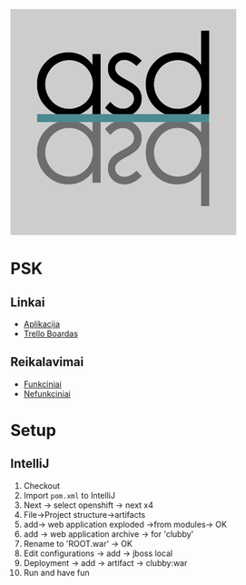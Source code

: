 ![awd](/docs/asdasd.png)

# PSK

## Linkai

- [Aplikacija](http://clubby-teamasdasd.rhcloud.com/)
- [Trello Boardas](https://trello.com/b/nIlxlaQh/psk)

## Reikalavimai

- [Funkciniai](/docs/SGP_uzduotis_2016.pdf)
- [Nefunkciniai](/docs/KokybiniaiReikalavimai.pdf)


# Setup

## IntelliJ

1. Checkout
2. Import `pom.xml` to IntelliJ
3. Next -> select openshift -> next x4
4. File->Project structure->artifacts
5. add-> web application exploded ->from modules-> OK
6. add -> web application archive -> for 'clubby'
7. Rename to 'ROOT.war' -> OK
8. Edit configurations -> add -> jboss local
9. Deployment -> add -> artifact -> clubby:war
10. Run and have fun
